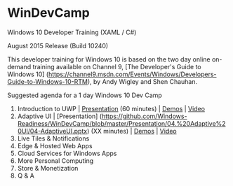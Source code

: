 # WinDevCamp
Windows 10 Developer Training (XAML / C#)

August 2015 Release (Build 10240)

This developer training for Windows 10 is based on the two day online on-demand training available on Channel 9, [The Developer's Guide to Windows 10] (https://channel9.msdn.com/Events/Windows/Developers-Guide-to-Windows-10-RTM), by Andy Wigley and Shen Chauhan.

Suggested agenda for a 1 day Windows 10 Dev Camp

1. Introduction to UWP | [Presentation](https://github.com/Windows-Readiness/WinDevCamp/blob/master/Presentation/01.%20Introduction%20to%20UWP/01-UWPOverview.pptx) \(60 minutes\) | [Demos](https://github.com/Windows-Readiness/WinDevCamp/tree/master/Presentation/01.%20Introduction%20to%20UWP/Demos) | [Video](https://channel9.msdn.com/Events/Windows/Developers-Guide-to-Windows-10-RTM/The-Universal-Windows-Platform)
2. Adaptive UI | [Presentation] (https://github.com/Windows-Readiness/WinDevCamp/blob/master/Presentation/04.%20Adaptive%20UI/04-AdaptiveUI.pptx) \(XX minutes\) | [Demos](https://github.com/Windows-Readiness/WinDevCamp/tree/master/Presentation/04.%20Adaptive%20UI/Demos) | [Video](https://channel9.msdn.com/Events/Windows/Developers-Guide-to-Windows-10-RTM/Adaptive-UI)
3. Live Tiles & Notifications
4. Edge & Hosted Web Apps
5. Cloud Services for Windows Apps
6. More Personal Computing
7. Store & Monetization
8. Q & A
